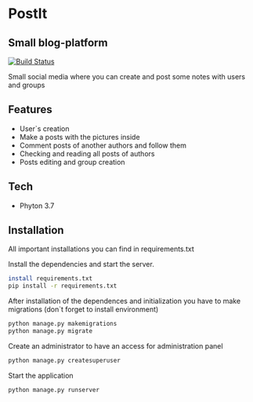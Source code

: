 # PostIt
## Small blog-platform 

[![Build Status](https://travis-ci.org/joemccann/dillinger.svg?branch=master)](https://travis-ci.org/joemccann/dillinger)

Small social media where you can create and post some notes with users and groups

## Features

- User`s creation
- Make a posts with the pictures inside
- Comment posts of another authors and follow them
- Checking and reading all posts of authors
- Posts editing and group creation

## Tech
- Phyton 3.7

## Installation

All important installations you can find in requirements.txt

Install the dependencies and start the server.

```sh
install requirements.txt
pip install -r requirements.txt
```

After installation of the dependences and initialization you have to make migrations (don`t forget to install environment)

```sh
python manage.py makemigrations
python manage.py migrate
```

Create an administrator to have an access for administration panel

```sh
python manage.py createsuperuser
```

Start the application

```sh
python manage.py runserver
```




